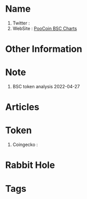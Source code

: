 # Name
1. Twitter : 
2. WebSite : [PooCoin BSC Charts](https://poocoin.app/)

# Other Information


# Note 
1. BSC token analysis
2022-04-27

# Articles

# Token 
1. Coingecko : 

# Rabbit Hole


# Tags


